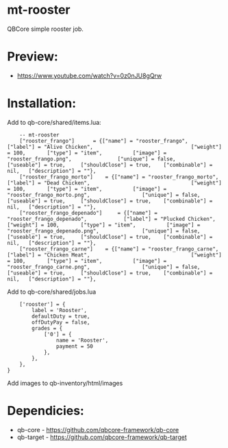 # mt-rooster
QBCore simple rooster job.

# Preview:
- https://www.youtube.com/watch?v=0z0nJU8gQrw

# Installation:

Add to qb-core/shared/items.lua:
```
	-- mt-rooster
	["rooster_frango"]  	= {["name"] = "rooster_frango", 			["label"] = "Alive Chicken", 								["weight"] = 100, 		["type"] = "item", 			["image"] = "rooster_frango.png", 				["unique"] = false, 	["useable"] = true, 	["shouldClose"] = true,    ["combinable"] = nil,   ["description"] = ""},
	["rooster_frango_morto"]  	= {["name"] = "rooster_frango_morto", 			["label"] = "Dead Chicken", 								["weight"] = 100, 		["type"] = "item", 			["image"] = "rooster_frango_morto.png", 				["unique"] = false, 	["useable"] = true, 	["shouldClose"] = true,    ["combinable"] = nil,   ["description"] = ""},
	["rooster_frango_depenado"]  	= {["name"] = "rooster_frango_depenado", 			["label"] = "Plucked Chicken", 								["weight"] = 100, 		["type"] = "item", 			["image"] = "rooster_frango_depenado.png", 				["unique"] = false, 	["useable"] = true, 	["shouldClose"] = true,    ["combinable"] = nil,   ["description"] = ""},
	["rooster_frango_carne"]  	= {["name"] = "rooster_frango_carne", 			["label"] = "Chicken Meat", 								["weight"] = 100, 		["type"] = "item", 			["image"] = "rooster_frango_carne.png", 				["unique"] = false, 	["useable"] = true, 	["shouldClose"] = true,    ["combinable"] = nil,   ["description"] = ""},

```

Add to qb-core/shared/jobs.lua
```
    ['rooster'] = {
		label = 'Rooster',
		defaultDuty = true,
		offDutyPay = false,
		grades = {
            ['0'] = {
                name = 'Rooster',
                payment = 50
            },
        },
	},
}
```

Add images to qb-inventory/html/images

# Dependicies:
- qb-core - https://github.com/qbcore-framework/qb-core
- qb-target - https://github.com/qbcore-framework/qb-target
